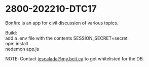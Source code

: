 # 2800-202210-DTC17
Bonfire is an app for civil discussion of various topics.

Build:  
add a .env file with the contents SESSION_SECRET=secret  
npm install  
nodemon app.js  
  
NOTE: Contact jescalada@my.bcit.ca to get whitelisted for the DB.
